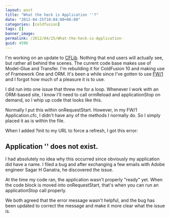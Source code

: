 ```yaml
---
layout: post
title: "What the heck is Application ''?"
date: "2012-04-25T10:04:00+06:00"
categories: [coldfusion]
tags: []
banner_image: 
permalink: /2012/04/25/What-the-heck-is-Application-
guid: 4596
---
```


I'm working on an update to <a href="http://www.cflib.org">CFLib</a>. Nothing that end users will actually see, but rather all behind the scenes. The current code base makes use of Model-Glue and Transfer. I'm rebuilding it for ColdFusion 10 and making use of Framework One and ORM. It's been a while since I've gotten to use <a href="https://github.com/seancorfield/fw1/wiki">FW/1</a> and I forgot how much of a pleasure it is to use. 

I did run into one issue that threw me for a loop. Whenever I work with an ORM-based site, I know I'll need to call ormReload and applicationStop on demand, so I whip up code that looks like this.

<script src="https://gist.github.com/2489907.js?file=gistfile1.cfm"></script>

Normally I put this within onRequestStart. However, in my FW/1 Application.cfc, I didn't have any of the methods I normally do. So I simply placed it as is within the file. 

When I added ?init to my URL to force a refresh, I got this error:

<h2>Application '' does not exist.</h2>

I had absolutely no idea why this occurred since obviously my application did have a name. I filed a bug and after exchanging a few emails with Adobe engineer Sagar H Ganatra, he discovered the issue. 

At the time my code ran, the application wasn't properly "ready" yet. When the code block is moved into onRequestStart, that's when you can run an applicationStop call properly.

We both agreed that the error message wasn't helpful, and the bug has been updated to correct the message and make it more clear what the issue is.